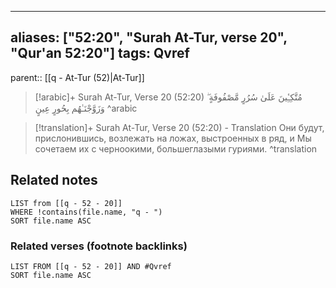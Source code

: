 
---
aliases: ["52:20", "Surah At-Tur, verse 20", "Qur'an 52:20"]
tags: Qvref
---

parent:: [[q - At-Tur (52)|At-Tur]]

> [!arabic]+ Surah At-Tur, Verse 20 (52:20)
> <span class="quran-arabic">مُتَّكِـِٔينَ عَلَىٰ سُرُرٍ مَّصْفُوفَةٍ ۖ وَزَوَّجْنَـٰهُم بِحُورٍ عِينٍ</span>
^arabic

> [!translation]+ Surah At-Tur, Verse 20 (52:20) - Translation
> Они будут, прислонившись, возлежать на ложах, выстроенных в ряд, и Мы сочетаем их с черноокими, большеглазыми гуриями.
^translation



## Related notes
```dataview
LIST from [[q - 52 - 20]]
WHERE !contains(file.name, "q - ")
SORT file.name ASC
```

### Related verses (footnote backlinks)
```dataview
LIST FROM [[q - 52 - 20]] AND #Qvref
SORT file.name ASC
```

